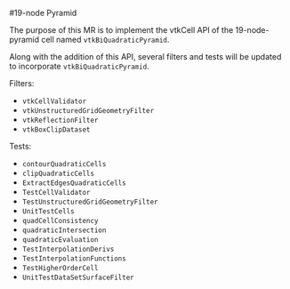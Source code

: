 #19-node Pyramid

The purpose of this MR is to implement the vtkCell API of the 19-node-pyramid cell named `vtkBiQuadraticPyramid`.

Along with the addition of this API, several filters and tests will be updated to incorporate `vtkBiQuadraticPyramid`.

Filters:
* `vtkCellValidator`
* `vtkUnstructuredGridGeometryFilter`
* `vtkReflectionFilter`
* `vtkBoxClipDataset`

Tests:
* `contourQuadraticCells`
* `clipQuadraticCells`
* `ExtractEdgesQuadraticCells`
* `TestCellValidator`
* `TestUnstructuredGridGeometryFilter`
* `UnitTestCells`
* `quadCellConsistency`
* `quadraticIntersection`
* `quadraticEvaluation`
* `TestInterpolationDerivs`
* `TestInterpolationFunctions`
* `TestHigherOrderCell`
* `UnitTestDataSetSurfaceFilter`
